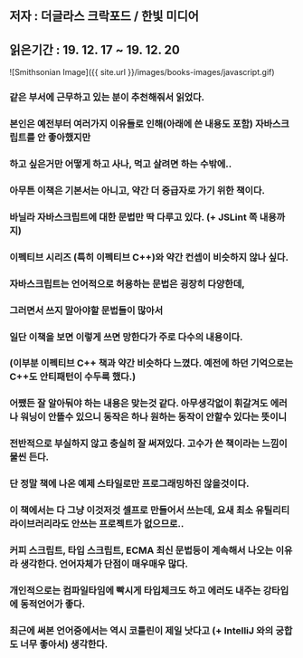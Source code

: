 ## 저자 : 더글라스 크락포드  / 한빛 미디어

## 읽은기간 : 19. 12. 17  ~ 19. 12. 20

![Smithsonian Image]({{ site.url }}/images/books-images/javascript.gif)


### 같은 부서에 근무하고 있는 분이 추천해줘서 읽었다.

### 본인은 예전부터 여러가지 이유들로 인해(아래에 쓴 내용도 포함) 자바스크립트를 안 좋아했지만

### 하고 싶은거만 어떻게 하고 사나, 먹고 살려면 하는 수밖에..


### 아무튼 이책은 기본서는 아니고, 약간 더 중급자로 가기 위한 책이다.

### 바닐라 자바스크립트에 대한 문법만 딱 다루고 있다. (+ JSLint 쪽 내용까지)

### 이펙티브 시리즈 (특히 이펙티브 C++)와 약간 컨셉이 비슷하지 않나 싶다.

### 자바스크립트는 언어적으로 허용하는 문법은 굉장히 다양한데,

### 그러면서 쓰지 말아야할 문법들이 많아서

### 일단 이책을 보면 이렇게 쓰면 망한다가 주로 다수의 내용이다.

### (이부분 이펙티브 C++ 책과 약간 비슷하다 느꼈다. 예전에 하던 기억으로는 C++도 안티패턴이 수두룩 했다.)

### 어쨌든 잘 알아둬야 하는 내용은 맞는것 같다. 아무생각없이 휘갈겨도 에러나 워닝이 안뜰수 있으니 동작은 하나 원하는 동작이 안할수 있다는 뜻이니

### 전반적으로 부실하지 않고 충실히 잘 써져있다. 고수가 쓴 책이라는 느낌이 물씬 든다.

### 단 정말 책에 나온 예제 스타일로만 프로그래밍하진 않을것이다.

### 이 책에서는 다 그냥 이것저것 셀프로 만들어서 쓰는데, 요새 최소 유틸리티 라이브러리라도 안쓰는 프로젝트가 없으므로..


### 커피 스크립트, 타입 스크립트, ECMA 최신 문법등이 계속해서 나오는 이유라 생각한다. 언어자체가 단점이 매우매우 많다.

### 개인적으로는 컴파일타임에 빡시게 타입체크도 하고 에러도 내주는 강타입에 동적언어가 좋다.

### 최근에 써본 언어중에서는 역시 코틀린이 제일 낫다고 (+ IntelliJ 와의 궁합도 너무 좋아서) 생각한다.
